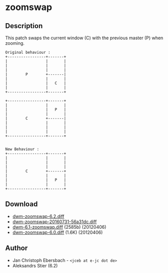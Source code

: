 zoomswap
========

Description
-----------
This patch swaps the current window (C) with the previous master (P) when
zooming.

	Original behaviour :
	+-----------------+-------+
	|                 |       |
	|                 |       |
	|                 |       |
	|        P        +-------|
	|                 |       |
	|                 |   C   |
	|                 |       |
	+-----------------+-------+

	+-----------------+-------+
	|                 |       |
	|                 |   P   |
	|                 |       |
	|        C        +-------|
	|                 |       |
	|                 |       |
	|                 |       |
	+-----------------+-------+


	New Behaviour :
	+-----------------+-------+
	|                 |       |
	|                 |       |
	|                 |       |
	|        C        +-------+
	|                 |       |
	|                 |   P   |
	|                 |       |
	+-----------------+-------+

Download
--------
* [dwm-zoomswap-6.2.diff](dwm-zoomswap-6.2.diff)
* [dwm-zoomswap-20160731-56a31dc.diff](dwm-zoomswap-20160731-56a31dc.diff)
* [dwm-6.1-zoomswap.diff](dwm-6.1-zoomswap.diff) (2585b) (20120406)
* [dwm-zoomswap-6.0.diff](dwm-zoomswap-6.0.diff) (1.6K) (20120406)

Author
------
* Jan Christoph Ebersbach - `<jceb at e-jc dot de>`
* Aleksandrs Stier (6.2)
